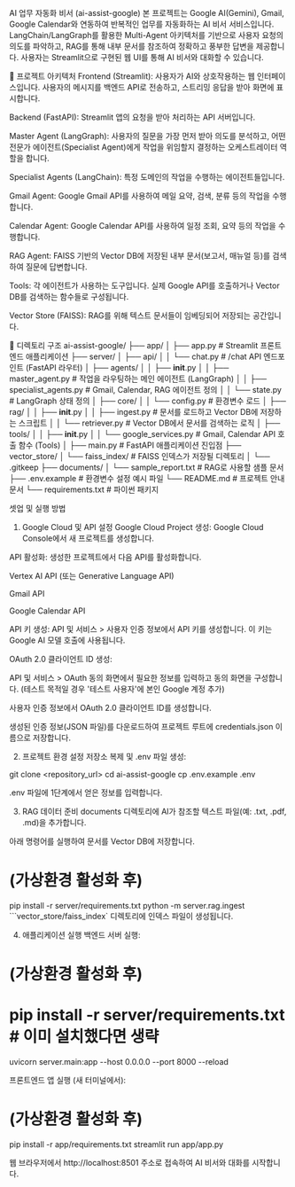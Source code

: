 AI 업무 자동화 비서 (ai-assist-google)
본 프로젝트는 Google AI(Gemini), Gmail, Google Calendar와 연동하여 반복적인 업무를 자동화하는 AI 비서 서비스입니다. LangChain/LangGraph를 활용한 Multi-Agent 아키텍처를 기반으로 사용자 요청의 의도를 파악하고, RAG를 통해 내부 문서를 참조하여 정확하고 풍부한 답변을 제공합니다. 사용자는 Streamlit으로 구현된 웹 UI를 통해 AI 비서와 대화할 수 있습니다.

🚀 프로젝트 아키텍처
Frontend (Streamlit): 사용자가 AI와 상호작용하는 웹 인터페이스입니다. 사용자의 메시지를 백엔드 API로 전송하고, 스트리밍 응답을 받아 화면에 표시합니다.

Backend (FastAPI): Streamlit 앱의 요청을 받아 처리하는 API 서버입니다.

Master Agent (LangGraph): 사용자의 질문을 가장 먼저 받아 의도를 분석하고, 어떤 전문가 에이전트(Specialist Agent)에게 작업을 위임할지 결정하는 오케스트레이터 역할을 합니다.

Specialist Agents (LangChain): 특정 도메인의 작업을 수행하는 에이전트들입니다.

Gmail Agent: Google Gmail API를 사용하여 메일 요약, 검색, 분류 등의 작업을 수행합니다.

Calendar Agent: Google Calendar API를 사용하여 일정 조회, 요약 등의 작업을 수행합니다.

RAG Agent: FAISS 기반의 Vector DB에 저장된 내부 문서(보고서, 매뉴얼 등)를 검색하여 질문에 답변합니다.

Tools: 각 에이전트가 사용하는 도구입니다. 실제 Google API를 호출하거나 Vector DB를 검색하는 함수들로 구성됩니다.

Vector Store (FAISS): RAG를 위해 텍스트 문서들이 임베딩되어 저장되는 공간입니다.

📁 디렉토리 구조
ai-assist-google/
├── app/
│   ├── app.py              # Streamlit 프론트엔드 애플리케이션
├── server/
│   ├── api/
│   │   └── chat.py         # /chat API 엔드포인트 (FastAPI 라우터)
│   ├── agents/
│   │   ├── __init__.py
│   │   ├── master_agent.py # 작업을 라우팅하는 메인 에이전트 (LangGraph)
│   │   ├── specialist_agents.py # Gmail, Calendar, RAG 에이전트 정의
│   │   └── state.py        # LangGraph 상태 정의
│   ├── core/
│   │   └── config.py       # 환경변수 로드
│   ├── rag/
│   │   ├── __init__.py
│   │   ├── ingest.py       # 문서를 로드하고 Vector DB에 저장하는 스크립트
│   │   └── retriever.py    # Vector DB에서 문서를 검색하는 로직
│   ├── tools/
│   │   ├── __init__.py
│   │   └── google_services.py # Gmail, Calendar API 호출 함수 (Tools)
│   ├── main.py             # FastAPI 애플리케이션 진입점
├── vector_store/
│   └── faiss_index/        # FAISS 인덱스가 저장될 디렉토리
│       └── .gitkeep
├── documents/
│   └── sample_report.txt   # RAG로 사용할 샘플 문서
├── .env.example            # 환경변수 설정 예시 파일
└── README.md               # 프로젝트 안내 문서
└── requirements.txt        # 파이썬 패키지

셋업 및 실행 방법
1. Google Cloud 및 API 설정
Google Cloud Project 생성: Google Cloud Console에서 새 프로젝트를 생성합니다.

API 활성화: 생성한 프로젝트에서 다음 API를 활성화합니다.

Vertex AI API (또는 Generative Language API)

Gmail API

Google Calendar API

API 키 생성: API 및 서비스 > 사용자 인증 정보에서 API 키를 생성합니다. 이 키는 Google AI 모델 호출에 사용됩니다.

OAuth 2.0 클라이언트 ID 생성:

API 및 서비스 > OAuth 동의 화면에서 필요한 정보를 입력하고 동의 화면을 구성합니다. (테스트 목적일 경우 '테스트 사용자'에 본인 Google 계정 추가)

사용자 인증 정보에서 OAuth 2.0 클라이언트 ID를 생성합니다.

생성된 인증 정보(JSON 파일)를 다운로드하여 프로젝트 루트에 credentials.json 이름으로 저장합니다.

2. 프로젝트 환경 설정
저장소 복제 및 .env 파일 생성:

git clone <repository_url>
cd ai-assist-google
cp .env.example .env

.env 파일에 1단계에서 얻은 정보를 입력합니다.

3. RAG 데이터 준비
documents 디렉토리에 AI가 참조할 텍스트 파일(예: .txt, .pdf, .md)을 추가합니다.

아래 명령어를 실행하여 문서를 Vector DB에 저장합니다.

# (가상환경 활성화 후)
pip install -r server/requirements.txt
python -m server.rag.ingest
```vector_store/faiss_index` 디렉토리에 인덱스 파일이 생성됩니다.


4. 애플리케이션 실행
백엔드 서버 실행:

# (가상환경 활성화 후)
# pip install -r server/requirements.txt # 이미 설치했다면 생략
uvicorn server.main:app --host 0.0.0.0 --port 8000 --reload

프론트엔드 앱 실행 (새 터미널에서):

# (가상환경 활성화 후)
pip install -r app/requirements.txt
streamlit run app/app.py

웹 브라우저에서 http://localhost:8501 주소로 접속하여 AI 비서와 대화를 시작합니다.
